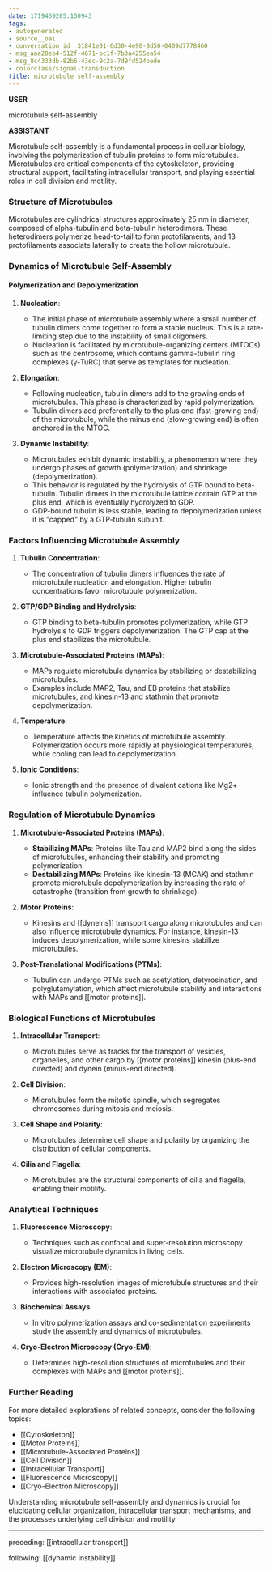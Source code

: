 ```yaml
---
date: 1719469205.150943
tags:
- autogenerated
- source__oai
- conversation_id__31841e01-6d30-4e90-8d50-0409d7778460
- msg_aaa28eb4-512f-4671-bc1f-7b3a4255ea54
- msg_8c4333db-82b6-43ec-9c2a-7d9fd524bede
- colorclass/signal-transduction
title: microtubule self-assembly
---
```


**USER**

microtubule self-assembly


**ASSISTANT**

Microtubule self-assembly is a fundamental process in cellular biology, involving the polymerization of tubulin proteins to form microtubules. Microtubules are critical components of the cytoskeleton, providing structural support, facilitating intracellular transport, and playing essential roles in cell division and motility.

### Structure of Microtubules

Microtubules are cylindrical structures approximately 25 nm in diameter, composed of alpha-tubulin and beta-tubulin heterodimers. These heterodimers polymerize head-to-tail to form protofilaments, and 13 protofilaments associate laterally to create the hollow microtubule.

### Dynamics of Microtubule Self-Assembly

#### Polymerization and Depolymerization

1. **Nucleation**:
   - The initial phase of microtubule assembly where a small number of tubulin dimers come together to form a stable nucleus. This is a rate-limiting step due to the instability of small oligomers.
   - Nucleation is facilitated by microtubule-organizing centers (MTOCs) such as the centrosome, which contains gamma-tubulin ring complexes (γ-TuRC) that serve as templates for nucleation.

2. **Elongation**:
   - Following nucleation, tubulin dimers add to the growing ends of microtubules. This phase is characterized by rapid polymerization.
   - Tubulin dimers add preferentially to the plus end (fast-growing end) of the microtubule, while the minus end (slow-growing end) is often anchored in the MTOC.

3. **Dynamic Instability**:
   - Microtubules exhibit dynamic instability, a phenomenon where they undergo phases of growth (polymerization) and shrinkage (depolymerization).
   - This behavior is regulated by the hydrolysis of GTP bound to beta-tubulin. Tubulin dimers in the microtubule lattice contain GTP at the plus end, which is eventually hydrolyzed to GDP.
   - GDP-bound tubulin is less stable, leading to depolymerization unless it is "capped" by a GTP-tubulin subunit.

### Factors Influencing Microtubule Assembly

1. **Tubulin Concentration**:
   - The concentration of tubulin dimers influences the rate of microtubule nucleation and elongation. Higher tubulin concentrations favor microtubule polymerization.

2. **GTP/GDP Binding and Hydrolysis**:
   - GTP binding to beta-tubulin promotes polymerization, while GTP hydrolysis to GDP triggers depolymerization. The GTP cap at the plus end stabilizes the microtubule.

3. **Microtubule-Associated Proteins (MAPs)**:
   - MAPs regulate microtubule dynamics by stabilizing or destabilizing microtubules.
   - Examples include MAP2, Tau, and EB proteins that stabilize microtubules, and kinesin-13 and stathmin that promote depolymerization.

4. **Temperature**:
   - Temperature affects the kinetics of microtubule assembly. Polymerization occurs more rapidly at physiological temperatures, while cooling can lead to depolymerization.

5. **Ionic Conditions**:
   - Ionic strength and the presence of divalent cations like Mg2+ influence tubulin polymerization.

### Regulation of Microtubule Dynamics

1. **Microtubule-Associated Proteins (MAPs)**:
   - **Stabilizing MAPs**: Proteins like Tau and MAP2 bind along the sides of microtubules, enhancing their stability and promoting polymerization.
   - **Destabilizing MAPs**: Proteins like kinesin-13 (MCAK) and stathmin promote microtubule depolymerization by increasing the rate of catastrophe (transition from growth to shrinkage).

2. **Motor Proteins**:
   - Kinesins and [[dyneins]] transport cargo along microtubules and can also influence microtubule dynamics. For instance, kinesin-13 induces depolymerization, while some kinesins stabilize microtubules.

3. **Post-Translational Modifications (PTMs)**:
   - Tubulin can undergo PTMs such as acetylation, detyrosination, and polyglutamylation, which affect microtubule stability and interactions with MAPs and [[motor proteins]].

### Biological Functions of Microtubules

1. **Intracellular Transport**:
   - Microtubules serve as tracks for the transport of vesicles, organelles, and other cargo by [[motor proteins]] kinesin (plus-end directed) and dynein (minus-end directed).

2. **Cell Division**:
   - Microtubules form the mitotic spindle, which segregates chromosomes during mitosis and meiosis.

3. **Cell Shape and Polarity**:
   - Microtubules determine cell shape and polarity by organizing the distribution of cellular components.

4. **Cilia and Flagella**:
   - Microtubules are the structural components of cilia and flagella, enabling their motility.

### Analytical Techniques

1. **Fluorescence Microscopy**:
   - Techniques such as confocal and super-resolution microscopy visualize microtubule dynamics in living cells.

2. **Electron Microscopy (EM)**:
   - Provides high-resolution images of microtubule structures and their interactions with associated proteins.

3. **Biochemical Assays**:
   - In vitro polymerization assays and co-sedimentation experiments study the assembly and dynamics of microtubules.

4. **Cryo-Electron Microscopy (Cryo-EM)**:
   - Determines high-resolution structures of microtubules and their complexes with MAPs and [[motor proteins]].

### Further Reading

For more detailed explorations of related concepts, consider the following topics:
- [[Cytoskeleton]]
- [[Motor Proteins]]
- [[Microtubule-Associated Proteins]]
- [[Cell Division]]
- [[Intracellular Transport]]
- [[Fluorescence Microscopy]]
- [[Cryo-Electron Microscopy]]

Understanding microtubule self-assembly and dynamics is crucial for elucidating cellular organization, intracellular transport mechanisms, and the processes underlying cell division and motility.


---

preceding: [[intracellular transport]]  


following: [[dynamic instability]]